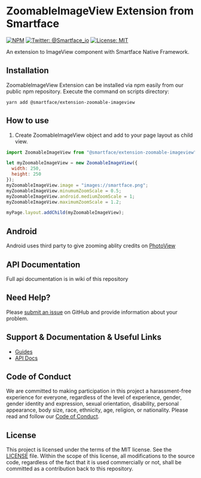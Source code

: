 # ZoomableImageView Extension from Smartface
[![NPM](https://img.shields.io/npm/v/@smartface/extension-zoomable-imageview?style=flat-square)](https://www.npmjs.com/package/@smartface/extension-zoomable-imageview)
[![Twitter: @Smartface_io](https://img.shields.io/badge/contact-@Smartface_io-blue.svg?style=flat)](https://twitter.com/smartface_io)
[![License: MIT](https://img.shields.io/badge/License-MIT-blue.svg)](https://github.com/smartface/sf-extension-amce/blob/master/LICENSE)

An extension to ImageView component with Smartface Native Framework.

## Installation
ZoomableImageView Extension can be installed via npm easily from our public npm repository. Execute the command on scripts directory:

```
yarn add @smartface/extension-zoomable-imageview
```

## How to use
1) Create ZoomableImageView object and add to your page layout as child view.
```javascript
import ZoomableImageView from "@smartface/extension-zoomable-imageview";

let myZoomableImageView = new ZoomableImageView({
  width: 250,
  height: 250
});
myZoomableImageView.image = "images://smartface.png";
myZoomableImageView.minumumZoomScale = 0.5; 
myZoomableImageView.android.mediumZoomScale = 1; 
myZoomableImageView.maximumZoomScale = 1.2; 

myPage.layout.addChild(myZoomableImageView); 
```
## Android 
Android uses third party to give zooming ablity credits on [PhotoView](https://github.com/chrisbanes/PhotoView) 

## API Documentation
Full api documentation is in wiki of this repository

## Need Help?
Please [submit an issue](https://github.com/smartface/sf-extension-zoomable-imageview/issues) on GitHub and provide information about your problem.

## Support & Documentation & Useful Links
- [Guides](https://docs.smartface.io)
- [API Docs](http://ref.smartface.io)

## Code of Conduct
We are committed to making participation in this project a harassment-free experience for everyone, regardless of the level of experience, gender, gender identity and expression, sexual orientation, disability, personal appearance, body size, race, ethnicity, age, religion, or nationality.
Please read and follow our [Code of Conduct](./CODE_OF_CONDUCT.md).

## License
This project is licensed under the terms of the MIT license. See the [LICENSE](./LICENSE) file. Within the scope of this license, all modifications to the source code, regardless of the fact that it is used commercially or not, shall be committed as a contribution back to this repository.
